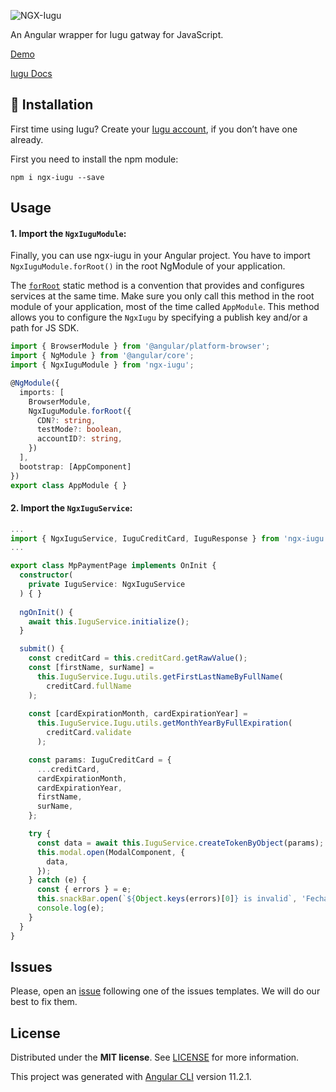 
![NGX-Iugu](https://user-images.githubusercontent.com/41239234/133863967-aeb26e35-9a51-499b-a90c-cdf942d33960.png)

An Angular wrapper for Iugu gatway for JavaScript.

[Demo](http://ngx-iugu.surge.sh)

[Iugu Docs](https://dev.iugu.com/docs/iugu-js)

## 📲 Installation 

First time using Iugu? Create your [Iugu account](https://alia.iugu.com), if you don’t have one already.

First you need to install the npm module:

```
npm i ngx-iugu --save
```

## Usage

#### 1. Import the `NgxIuguModule`:

Finally, you can use ngx-iugu in your Angular project. You have to import `NgxIuguModule.forRoot()` in the root NgModule of your application.

The [`forRoot`](https://angular.io/api/router/RouterModule#forroot) static method is a convention that provides and configures services at the same time.
Make sure you only call this method in the root module of your application, most of the time called `AppModule`.
This method allows you to configure the `NgxIugu` by specifying a publish key and/or a path for JS SDK.

```ts
import { BrowserModule } from '@angular/platform-browser';
import { NgModule } from '@angular/core';
import { NgxIuguModule } from 'ngx-iugu';

@NgModule({
  imports: [
    BrowserModule,
    NgxIuguModule.forRoot({
      CDN?: string,
      testMode?: boolean,
      accountID?: string,
    })
  ],
  bootstrap: [AppComponent]
})
export class AppModule { }
```

#### 2. Import the `NgxIuguService`:
```ts
...
import { NgxIuguService, IuguCreditCard, IuguResponse } from 'ngx-iugu';
...

export class MpPaymentPage implements OnInit {
  constructor(
    private IuguService: NgxIuguService
  ) { }
    
  ngOnInit() {
    await this.IuguService.initialize();
  }

  submit() {
    const creditCard = this.creditCard.getRawValue();
    const [firstName, surName] =
      this.IuguService.Iugu.utils.getFirstLastNameByFullName(
        creditCard.fullName
    );
    
    const [cardExpirationMonth, cardExpirationYear] =
      this.IuguService.Iugu.utils.getMonthYearByFullExpiration(
        creditCard.validate
      );

    const params: IuguCreditCard = {
      ...creditCard,
      cardExpirationMonth,
      cardExpirationYear,
      firstName,
      surName,
    };

    try {
      const data = await this.IuguService.createTokenByObject(params);
      this.modal.open(ModalComponent, {
        data,
      });
    } catch (e) {
      const { errors } = e;
      this.snackBar.open(`${Object.keys(errors)[0]} is invalid`, 'Fechar');
      console.log(e);
    }
  }
}
```
## Issues

Please, open an [issue](https://github.com/PetersonFonsec/ngx-iugu/issues) following one of the issues templates. We will do our best to fix them.

## License

Distributed under the **MIT license**. See [LICENSE](https://github.com/PetersonFonsec/ngx-iugu/blob/master/LICENSE.txt) for more information.


This project was generated with [Angular CLI](https://github.com/angular/angular-cli) version 11.2.1.
